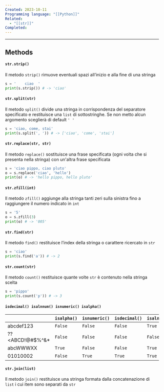 ```yaml
---
Created: 2023-10-11
Programming language: "[[Python]]"
Related:
  - "[[str]]"
Completed:
---
```

---
## Methods
#### `str.strip()`
Il metodo `strip()` rimuove eventuali spazi all’inizio e alla fine di una stringa
```python
s = '    ciao  '
print(s.strip()) # -> 'ciao'
```

#### `str.split(str)`
Il metodo `split()` divide una stringa in corrispondenza del separatore specificato e restituisce una `list` di sottostringhe. Se non metto alcun argomento sceglierà di default `' '`
```python
s = 'ciao, come, stai'
print(s.split(', ')) # -> ['ciao', 'come', 'stai']
```

#### `str.replace(str, str)`
Il metodo `replace()` sostituisce una frase specificata (ogni volta che si presenta nella stringa) con un'altra frase specificata
```python
s = 'ciao pippo, ciao pluto'
o = s.replace('ciao', 'hello')
print(o) # -> 'hello pippo, hello pluto'
```

#### `str.zfill(int)`
Il metodo `zfill()` aggiunge alla stringa tanti zeri sulla sinistra fino a raggiungere il numero indicato in `int`
```python
s = '5'
o = s.zfill(3)
print(o) # -> '005'
```

#### `str.find(str)`
Il metodo `find()` restituisce l’index della stringa o carattere ricercato in `str`
```python
s = 'ciao'
print(s.find('a')) # -> 2
```

#### `str.count(str)`
Il metodo `count()` restituisce quante volte `str` è contenuto nella stringa scelta
```python
s = 'pippo'
print(s.count('p')) # -> 3
```

#### `isdecimal() isalnnum() isnumeric() isalpha()`
|                 | `isalpha()` | `isnumeric()` | `isdecimal()` | `isalnum()` |
| --------------- | ----------- | ------------- | ------------- | ----------- |
| abcdef123       | `False`     | `False`       | `False`       | `True`      |
| ??<ABCD!@#$%^&* | `False`     | `False`       | `False`       | `False`     |
| abcWWWXX        | `True`      | `False`       | `False`       | `True`      |
| 01010002        | `False`     | `True`        | `True`        | `True`      |

#### `str.join(list)`
Il metodo `join()` restituisce una stringa formata dalla concatenazione di `list` i cui item sono separati da `str`
```python

```